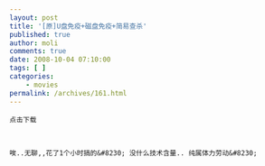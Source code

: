```yaml
---
layout: post
title: '[原]U盘免疫+磁盘免疫+简易查杀'
published: true
author: moli
comments: true
date: 2008-10-04 07:10:00
tags: [ ]
categories:
    - movies
permalink: /archives/161.html
---
```




  
    
  
  
  
    点击下载
  
  
  
    唉..无聊,,花了1个小时搞的&#8230; 没什么技术含量.. 纯属体力劳动&#8230;
  
